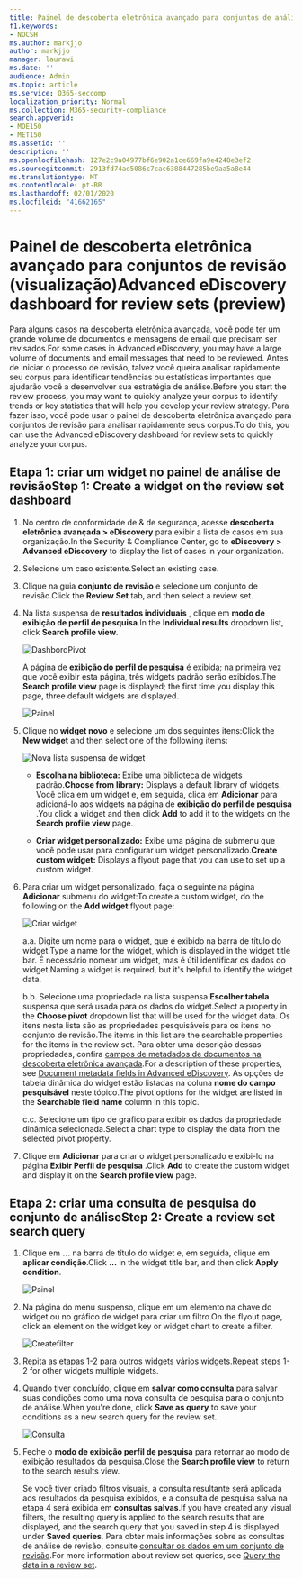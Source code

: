 ```yaml
---
title: Painel de descoberta eletrônica avançado para conjuntos de análise
f1.keywords:
- NOCSH
ms.author: markjjo
author: markjjo
manager: laurawi
ms.date: ''
audience: Admin
ms.topic: article
ms.service: O365-seccomp
localization_priority: Normal
ms.collection: M365-security-compliance
search.appverid:
- MOE150
- MET150
ms.assetid: ''
description: ''
ms.openlocfilehash: 127e2c9a04977bf6e902a1ce669fa9e4248e3ef2
ms.sourcegitcommit: 2913fd74ad5086c7cac6388447285be9aa5a8e44
ms.translationtype: MT
ms.contentlocale: pt-BR
ms.lasthandoff: 02/01/2020
ms.locfileid: "41662165"
---
```

# <a name="advanced-ediscovery-dashboard-for-review-sets-preview"></a><span data-ttu-id="f5e04-102">Painel de descoberta eletrônica avançado para conjuntos de revisão (visualização)</span><span class="sxs-lookup"><span data-stu-id="f5e04-102">Advanced eDiscovery dashboard for review sets (preview)</span></span>

<span data-ttu-id="f5e04-103">Para alguns casos na descoberta eletrônica avançada, você pode ter um grande volume de documentos e mensagens de email que precisam ser revisados.</span><span class="sxs-lookup"><span data-stu-id="f5e04-103">For some cases in Advanced eDiscovery, you may have a large volume of documents and email messages that need to be reviewed.</span></span> <span data-ttu-id="f5e04-104">Antes de iniciar o processo de revisão, talvez você queira analisar rapidamente seu corpus para identificar tendências ou estatísticas importantes que ajudarão você a desenvolver sua estratégia de análise.</span><span class="sxs-lookup"><span data-stu-id="f5e04-104">Before you start the review process, you may want to quickly analyze your corpus to identify trends or key statistics that will help you develop your review strategy.</span></span> <span data-ttu-id="f5e04-105">Para fazer isso, você pode usar o painel de descoberta eletrônica avançado para conjuntos de revisão para analisar rapidamente seus corpus.</span><span class="sxs-lookup"><span data-stu-id="f5e04-105">To do this, you can use the Advanced eDiscovery dashboard for review sets to quickly analyze your corpus.</span></span>

## <a name="step-1-create-a-widget-on-the-review-set-dashboard"></a><span data-ttu-id="f5e04-106">Etapa 1: criar um widget no painel de análise de revisão</span><span class="sxs-lookup"><span data-stu-id="f5e04-106">Step 1: Create a widget on the review set dashboard</span></span>

1. <span data-ttu-id="f5e04-107">No centro de conformidade de & de segurança, acesse **descoberta eletrônica avançada > eDiscovery** para exibir a lista de casos em sua organização.</span><span class="sxs-lookup"><span data-stu-id="f5e04-107">In the Security & Compliance Center, go to **eDiscovery > Advanced eDiscovery** to display the list of cases in your organization.</span></span>
  
2. <span data-ttu-id="f5e04-108">Selecione um caso existente.</span><span class="sxs-lookup"><span data-stu-id="f5e04-108">Select an existing case.</span></span>
  
3. <span data-ttu-id="f5e04-109">Clique na guia **conjunto de revisão** e selecione um conjunto de revisão.</span><span class="sxs-lookup"><span data-stu-id="f5e04-109">Click the **Review Set** tab, and then select a review set.</span></span>
  
4. <span data-ttu-id="f5e04-110">Na lista suspensa de **resultados individuais** , clique em **modo de exibição de perfil de pesquisa**.</span><span class="sxs-lookup"><span data-stu-id="f5e04-110">In the **Individual results** dropdown list, click **Search profile view**.</span></span> 

   ![DashbordPivot](media/dashboardpivot.png)

   <span data-ttu-id="f5e04-112">A página de **exibição do perfil de pesquisa** é exibida; na primeira vez que você exibir esta página, três widgets padrão serão exibidos.</span><span class="sxs-lookup"><span data-stu-id="f5e04-112">The **Search profile view** page is displayed; the first time you display this page, three default widgets are displayed.</span></span>

   ![Painel](media/dashboardonly.png)
  
5. <span data-ttu-id="f5e04-114">Clique no **widget novo** e selecione um dos seguintes itens:</span><span class="sxs-lookup"><span data-stu-id="f5e04-114">Click the **New  widget** and then select one of the following items:</span></span>

   ![Nova lista suspensa de widget](media/NewWidgetDropdownBox.png)

   - <span data-ttu-id="f5e04-116">**Escolha na biblioteca:** Exibe uma biblioteca de widgets padrão.</span><span class="sxs-lookup"><span data-stu-id="f5e04-116">**Choose from library:** Displays a default library of widgets.</span></span> <span data-ttu-id="f5e04-117">Você clica em um widget e, em seguida, clica em **Adicionar** para adicioná-lo aos widgets na página de **exibição do perfil de pesquisa** .</span><span class="sxs-lookup"><span data-stu-id="f5e04-117">You click a widget and then click **Add** to add it to the widgets on the **Search profile view** page.</span></span>
  
   - <span data-ttu-id="f5e04-118">**Criar widget personalizado:** Exibe uma página de submenu que você pode usar para configurar um widget personalizado.</span><span class="sxs-lookup"><span data-stu-id="f5e04-118">**Create custom widget:** Displays a flyout page that you can use to set up a custom widget.</span></span> 

6. <span data-ttu-id="f5e04-119">Para criar um widget personalizado, faça o seguinte na página **Adicionar** submenu do widget:</span><span class="sxs-lookup"><span data-stu-id="f5e04-119">To create a custom widget, do the following on the **Add widget** flyout page:</span></span>

   ![Criar widget](media/addwidget.png)

    <span data-ttu-id="f5e04-121">a.</span><span class="sxs-lookup"><span data-stu-id="f5e04-121">a.</span></span> <span data-ttu-id="f5e04-122">Digite um nome para o widget, que é exibido na barra de título do widget.</span><span class="sxs-lookup"><span data-stu-id="f5e04-122">Type a name for the widget, which is displayed in the widget title bar.</span></span> <span data-ttu-id="f5e04-123">É necessário nomear um widget, mas é útil identificar os dados do widget.</span><span class="sxs-lookup"><span data-stu-id="f5e04-123">Naming a widget is required, but it's helpful to identify the widget data.</span></span>

    <span data-ttu-id="f5e04-124">b.</span><span class="sxs-lookup"><span data-stu-id="f5e04-124">b.</span></span> <span data-ttu-id="f5e04-125">Selecione uma propriedade na lista suspensa **Escolher tabela** suspensa que será usada para os dados do widget.</span><span class="sxs-lookup"><span data-stu-id="f5e04-125">Select a property in the **Choose pivot** dropdown list that will be used for the widget data.</span></span> <span data-ttu-id="f5e04-126">Os itens nesta lista são as propriedades pesquisáveis para os itens no conjunto de revisão.</span><span class="sxs-lookup"><span data-stu-id="f5e04-126">The items in this list are the searchable properties for the items in the review set.</span></span> <span data-ttu-id="f5e04-127">Para obter uma descrição dessas propriedades, confira [campos de metadados de documentos na descoberta eletrônica avançada](document-metadata-fields-in-Advanced-eDiscovery.md).</span><span class="sxs-lookup"><span data-stu-id="f5e04-127">For a description of these properties, see [Document metadata fields in Advanced eDiscovery](document-metadata-fields-in-Advanced-eDiscovery.md).</span></span> <span data-ttu-id="f5e04-128">As opções de tabela dinâmica do widget estão listadas na coluna **nome do campo pesquisável** neste tópico.</span><span class="sxs-lookup"><span data-stu-id="f5e04-128">The pivot options for the widget are listed in the **Searchable field name** column in this topic.</span></span>

    <span data-ttu-id="f5e04-129">c.</span><span class="sxs-lookup"><span data-stu-id="f5e04-129">c.</span></span> <span data-ttu-id="f5e04-130">Selecione um tipo de gráfico para exibir os dados da propriedade dinâmica selecionada.</span><span class="sxs-lookup"><span data-stu-id="f5e04-130">Select a chart type to display the data from the selected pivot property.</span></span>

  6. <span data-ttu-id="f5e04-131">Clique em **Adicionar** para criar o widget personalizado e exibi-lo na página **Exibir Perfil de pesquisa** .</span><span class="sxs-lookup"><span data-stu-id="f5e04-131">Click **Add** to create the custom widget and display it on the **Search profile view** page.</span></span>

## <a name="step-2-create-a-review-set-search-query"></a><span data-ttu-id="f5e04-132">Etapa 2: criar uma consulta de pesquisa do conjunto de análise</span><span class="sxs-lookup"><span data-stu-id="f5e04-132">Step 2: Create a review set search query</span></span>

1. <span data-ttu-id="f5e04-133">Clique em **...** na barra de título do widget e, em seguida, clique em **aplicar condição**.</span><span class="sxs-lookup"><span data-stu-id="f5e04-133">Click **...** in the widget title bar, and then click **Apply condition**.</span></span>

   ![Painel](media/searchprofilehome.png)

2. <span data-ttu-id="f5e04-135">Na página do menu suspenso, clique em um elemento na chave do widget ou no gráfico de widget para criar um filtro.</span><span class="sxs-lookup"><span data-stu-id="f5e04-135">On the flyout page, click an element on the widget key or widget chart to create a filter.</span></span>

   ![Createfilter](media/applyconditionfilter.png)

3. <span data-ttu-id="f5e04-137">Repita as etapas 1-2 para outros widgets vários widgets.</span><span class="sxs-lookup"><span data-stu-id="f5e04-137">Repeat steps 1-2 for other widgets multiple widgets.</span></span> 

4. <span data-ttu-id="f5e04-138">Quando tiver concluído, clique em **salvar como consulta** para salvar suas condições como uma nova consulta de pesquisa para o conjunto de análise.</span><span class="sxs-lookup"><span data-stu-id="f5e04-138">When you're done, click **Save as query** to save your conditions as a new search query for the review set.</span></span>

   ![Consulta](media/savequery.png)

5. <span data-ttu-id="f5e04-140">Feche o **modo de exibição perfil de pesquisa** para retornar ao modo de exibição resultados da pesquisa.</span><span class="sxs-lookup"><span data-stu-id="f5e04-140">Close the **Search profile view** to return to the search results view.</span></span>

   <span data-ttu-id="f5e04-141">Se você tiver criado filtros visuais, a consulta resultante será aplicada aos resultados da pesquisa exibidos, e a consulta de pesquisa salva na etapa 4 será exibida em **consultas salvas**.</span><span class="sxs-lookup"><span data-stu-id="f5e04-141">If you have created any visual filters, the resulting query is applied to the search results that are displayed, and the search query that you saved in step 4 is displayed under **Saved queries**.</span></span> <span data-ttu-id="f5e04-142">Para obter mais informações sobre as consultas de análise de revisão, consulte [consultar os dados em um conjunto de revisão](review-set-search.md).</span><span class="sxs-lookup"><span data-stu-id="f5e04-142">For more information about review set queries, see [Query the data in a review set](review-set-search.md).</span></span>
